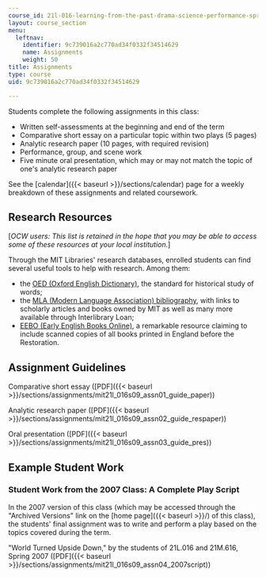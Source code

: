 ```yaml
---
course_id: 21l-016-learning-from-the-past-drama-science-performance-spring-2009
layout: course_section
menu:
  leftnav:
    identifier: 9c739016a2c770ad34f0332f34514629
    name: Assignments
    weight: 50
title: Assignments
type: course
uid: 9c739016a2c770ad34f0332f34514629

---
```


Students complete the following assignments in this class:

*   Written self-assessments at the beginning and end of the term
*   Comparative short essay on a particular topic within two plays (5 pages)
*   Analytic research paper (10 pages, with required revision)
*   Performance, group, and scene work
*   Five minute oral presentation, which may or may not match the topic of one's analytic research paper

See the [calendar]({{< baseurl >}}/sections/calendar) page for a weekly breakdown of these assignments and related coursework.

Research Resources
------------------

\[_OCW users: This list is retained in the hope that you may be able to access some of these resources at your local institution._\]

Through the MIT Libraries' research databases, enrolled students can find several useful tools to help with research. Among them:

*   the [OED (Oxford English Dictionary)](http://www.oed.com/), the standard for historical study of words;
*   the [MLA (Modern Language Association) bibliography](http://www.mla.org/bibliography), with links to scholarly articles and books owned by MIT as well as many more available through Interlibrary Loan;
*   [EEBO (Early English Books Online)](http://eebo.chadwyck.com/home), a remarkable resource claiming to include scanned copies of all books printed in England before the Restoration.

Assignment Guidelines
---------------------

Comparative short essay ([PDF]({{< baseurl >}}/sections/assignments/mit21l_016s09_assn01_guide_paper))

Analytic research paper ([PDF]({{< baseurl >}}/sections/assignments/mit21l_016s09_assn02_guide_respaper))

Oral presentation ([PDF]({{< baseurl >}}/sections/assignments/mit21l_016s09_assn03_guide_pres))

Example Student Work
--------------------

### Student Work from the 2007 Class: A Complete Play Script

In the 2007 version of this class (which may be accessed through the "Archived Versions" link on the [home page]({{< baseurl >}}/) of this class), the students' final assignment was to write and perform a play based on the topics covered during the term.

"World Turned Upside Down," by the students of 21L.016 and 21M.616, Spring 2007 ([PDF]({{< baseurl >}}/sections/assignments/mit21l_016s09_assn04_2007script))